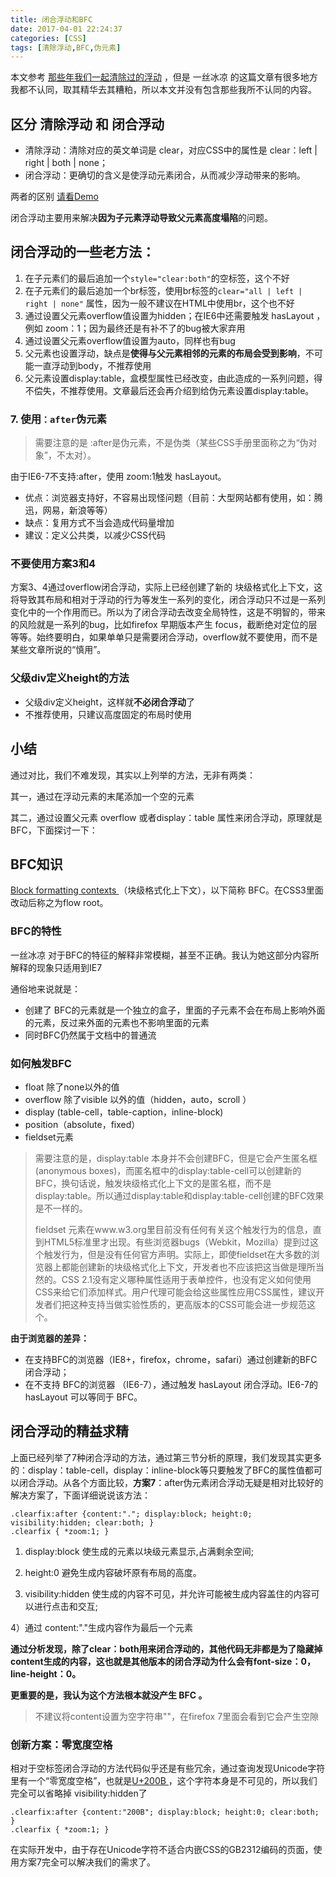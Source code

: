 ```yaml
---
title: 闭合浮动和BFC
date: 2017-04-01 22:24:37
categories: [CSS]
tags: [清除浮动,BFC,伪元素]
---
```


本文参考 [那些年我们一起清除过的浮动](http://www.iyunlu.com/view/css-xhtml/55.html) ，但是 一丝冰凉 的这篇文章有很多地方我都不认同，取其精华去其糟粕，所以本文并没有包含那些我所不认同的内容。

<!--more-->

## 区分 清除浮动 和 闭合浮动

- 清除浮动：清除对应的英文单词是 clear，对应CSS中的属性是 clear：left | right | both | none；
- 闭合浮动：更确切的含义是使浮动元素闭合，从而减少浮动带来的影响。

两者的区别 [请看Demo](http://www.iyunlu.com/demo/enclosing-float-and-clearing-float/index.html)

闭合浮动主要用来解决**因为子元素浮动导致父元素高度塌陷**的问题。

## 闭合浮动的一些老方法：

1. 在子元素们的最后追加一个`style="clear:both"`的空标签，这个不好
2. 在子元素们的最后追加一个br标签，使用br标签的`clear="all | left | right | none"` 属性，因为一般不建议在HTML中使用br，这个也不好
3. 通过设置父元素overflow值设置为hidden；在IE6中还需要触发 hasLayout ，例如 zoom：1；因为最终还是有补不了的bug被大家弃用
4. 通过设置父元素overflow值设置为auto，同样也有bug
5. 父元素也设置浮动，缺点是**使得与父元素相邻的元素的布局会受到影响**，不可能一直浮动到body，不推荐使用
6. 父元素设置display:table，盒模型属性已经改变，由此造成的一系列问题，得不偿失，不推荐使用。文章最后还会再介绍到给伪元素设置display:table。

### 7\. 使用`：after`伪元素

> 需要注意的是 :after是伪元素，不是伪类（某些CSS手册里面称之为“伪对象”，不太对）。

由于IE6-7不支持:after，使用 zoom:1触发 hasLayout。

- 优点：浏览器支持好，不容易出现怪问题（目前：大型网站都有使用，如：腾迅，网易，新浪等等）
- 缺点：复用方式不当会造成代码量增加
- 建议：定义公共类，以减少CSS代码

### 不要使用方案3和4

方案3、4通过overflow闭合浮动，实际上已经创建了新的 块级格式化上下文，这将导致其布局和相对于浮动的行为等发生一系列的变化，闭合浮动只不过是一系列变化中的一个作用而已。所以为了闭合浮动去改变全局特性，这是不明智的，带来的风险就是一系列的bug，比如firefox 早期版本产生 focus，截断绝对定位的层等等。始终要明白，如果单单只是需要闭合浮动，overflow就不要使用，而不是某些文章所说的“慎用”。

### 父级div定义height的方法

- 父级div定义height，这样就**不必闭合浮动**了
- 不推荐使用，只建议高度固定的布局时使用

## 小结

通过对比，我们不难发现，其实以上列举的方法，无非有两类：

其一，通过在浮动元素的末尾添加一个空的元素

其二，通过设置父元素 overflow 或者display：table 属性来闭合浮动，原理就是BFC，下面探讨一下：

## BFC知识

[Block formatting contexts ](http://www.w3.org/TR/CSS21/visuren.html#block-formatting)（块级格式化上下文），以下简称 BFC。在CSS3里面改动后称之为flow root。

### BFC的特性

一丝冰凉 对于BFC的特征的解释非常模糊，甚至不正确。我认为她这部分内容所解释的现象只适用到IE7

通俗地来说就是：

- 创建了 BFC的元素就是一个独立的盒子，里面的子元素不会在布局上影响外面的元素，反过来外面的元素也不影响里面的元素
- 同时BFC仍然属于文档中的普通流

### 如何触发BFC

- float 除了none以外的值 
- overflow 除了visible 以外的值（hidden，auto，scroll ） 
- display (table-cell，table-caption，inline-block) 
- position（absolute，fixed） 
- fieldset元素

> 需要注意的是，display:table 本身并不会创建BFC，但是它会产生匿名框(anonymous boxes)，而匿名框中的display:table-cell可以创建新的BFC，换句话说，触发块级格式化上下文的是匿名框，而不是display:table。所以通过display:table和display:table-cell创建的BFC效果是不一样的。
>
>  fieldset 元素在www.w3.org里目前没有任何有关这个触发行为的信息，直到HTML5标准里才出现。有些浏览器bugs（Webkit，Mozilla）提到过这个触发行为，但是没有任何官方声明。实际上，即使fieldset在大多数的浏览器上都能创建新的块级格式化上下文，开发者也不应该把这当做是理所当然的。CSS 2.1没有定义哪种属性适用于表单控件，也没有定义如何使用CSS来给它们添加样式。用户代理可能会给这些属性应用CSS属性，建议开发者们把这种支持当做实验性质的，更高版本的CSS可能会进一步规范这个。

**由于浏览器的差异：**

- 在支持BFC的浏览器（IE8+，firefox，chrome，safari）通过创建新的BFC闭合浮动；
- 在不支持 BFC的浏览器 （IE6-7），通过触发 hasLayout 闭合浮动。IE6-7的hasLayout 可以等同于 BFC。

## 闭合浮动的精益求精

上面已经列举了7种闭合浮动的方法，通过第三节分析的原理，我们发现其实更多的：display：table-cell，display：inline-block等只要触发了BFC的属性值都可以闭合浮动。从各个方面比较，**方案7**：after伪元素闭合浮动无疑是相对比较好的解决方案了，下面详细说说该方法：

```
.clearfix:after {content:"."; display:block; height:0; visibility:hidden; clear:both; }
.clearfix { *zoom:1; }
```

1) display:block 使生成的元素以块级元素显示,占满剩余空间;

2) height:0 避免生成内容破坏原有布局的高度。

3) visibility:hidden 使生成的内容不可见，并允许可能被生成内容盖住的内容可以进行点击和交互;

4）通过 content:"."生成内容作为最后一个元素

**通过分析发现，除了clear：both用来闭合浮动的，其他代码无非都是为了隐藏掉content生成的内容，这也就是其他版本的闭合浮动为什么会有font-size：0，line-height：0。**

**更重要的是，我认为这个方法根本就没产生 BFC 。**

> 不建议将content设置为空字符串""，在firefox 7里面会看到它会产生空隙

### 创新方案：零宽度空格

相对于空标签闭合浮动的方法代码似乎还是有些冗余，通过查询发现Unicode字符里有一个“零宽度空格”，也就是[U+200B ](http://www.fileformat.info/info/unicode/char/200b/index.htm)，这个字符本身是不可见的，所以我们完全可以省略掉 visibility:hidden了

```
.clearfix:after {content:"200B"; display:block; height:0; clear:both; }
.clearfix { *zoom:1; }
```

在实际开发中，由于存在Unicode字符不适合内嵌CSS的GB2312编码的页面，使用方案7完全可以解决我们的需求了。